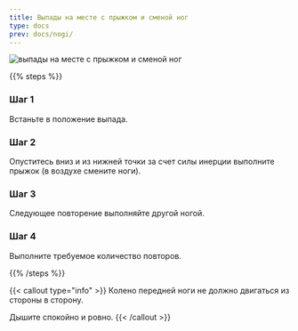 ```yaml
---
title: Выпады на месте с прыжком и сменой ног
type: docs
prev: docs/nogi/
---
```

![выпады на месте с прыжком и сменой ног](https://github.com/user-attachments/assets/98b1036c-4873-493c-8ba8-78c789b77b29)


{{% steps %}}

### Шаг 1
Встаньте в положение выпада.

### Шаг 2
Опуститесь вниз и из нижней точки за счет силы инерции выполните прыжок (в воздухе смените ноги).

### Шаг 3
Следующее повторение выполняйте другой ногой.

### Шаг 4
Выполните требуемое количество повторов.

{{% /steps %}}

{{< callout type="info" >}}
Колено передней ноги не должно двигаться из стороны в сторону.

﻿﻿Дышите спокойно и ровно.
{{< /callout >}}
